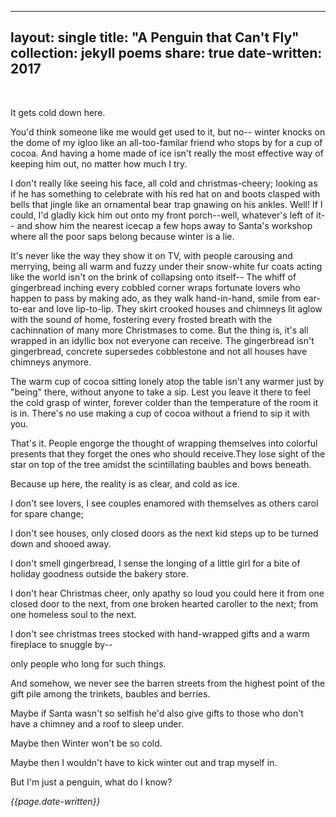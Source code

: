 
---
layout: single
title:  "A Penguin that Can't Fly" 
collection: jekyll poems
share: true
date-written: 2017
---

&nbsp;
&nbsp;


<p>It gets cold down here. 
</p>


<p>
You'd think someone like me would get used to it, but no-- winter knocks on the dome of my igloo like an all-too-familar friend who stops by for a cup of cocoa. And having a home made of ice isn't really the most effective way of keeping him out, no matter how much I try. 
</p>


<p>
I don't really like seeing his face, all cold and christmas-cheery; looking as if he has something to celebrate with his red hat on and boots clasped with bells that jingle like an ornamental bear trap gnawing on his ankles. Well! If I could, I'd gladly kick him out onto my front porch--well, whatever's left of it-- and show him the nearest icecap a few hops away to Santa's workshop where all the poor saps belong because winter is a lie.
</p>



<p>It's never like the way they show it on TV,
with people carousing and merrying, being all warm and fuzzy under their snow-white fur coats acting like the world isn't on the brink of collapsing onto itself-- The whiff of gingerbread inching every cobbled corner wraps fortunate lovers who happen to pass by making ado, as they walk hand-in-hand, smile from ear-to-ear and love lip-to-lip. They skirt crooked houses and chimneys lit aglow with the sound of home, fostering every frosted breath with the cachinnation of many more Christmases to come. But the thing is, it's all wrapped in an idyllic box not everyone can receive. The gingerbread isn't gingerbread, concrete supersedes cobblestone and not all houses have chimneys anymore.
</p>


<p>
The warm cup of cocoa sitting lonely atop the table isn't any warmer just by "being" there, without anyone to take a sip. Lest you leave it there to feel the cold grasp of winter, forever colder than the temperature of the room it is in. There's no use making a cup of cocoa without a friend to sip it with you.
</p>


<p>
That's it. People engorge the thought of wrapping themselves into colorful presents that they forget the ones who should receive.They lose sight of the star on top of the tree amidst the scintillating baubles and bows beneath.
</p>


<p>
Because up here, the reality is as clear, and cold as ice.
</p>


<p>
I don't see lovers, I see couples enamored with themselves as others carol for spare change;
</p>


<p>
I don't see houses, only closed doors as the next kid steps up to be turned down and shooed away.
</p>


<p>
I don't smell gingerbread, I sense the longing of a little girl for a bite of holiday goodness outside the bakery store.
</p>


<p>
I don't hear Christmas cheer, only apathy so loud you could here it from one closed door to the next, from one broken hearted caroller to the next; from one homeless soul to the next.
</p>


<p>
I don't see christmas trees stocked with hand-wrapped gifts and a warm fireplace to snuggle by--
</p>


<p>
only people who long for such things.
</p>


<p>
And somehow, we never see the barren streets from the highest point of the gift pile among the trinkets, baubles and berries.
</p>


<p>
Maybe if Santa wasn't so selfish he'd also give gifts to those who don't have a chimney and a roof to sleep under.
</p>


<p>
Maybe then Winter won't be so cold.
</p>


<p>
Maybe then I wouldn't have to kick winter out and trap myself in.
</p>


<p>
But I'm just a penguin, what do I know?
</p>

<em>{{page.date-written}}</em>